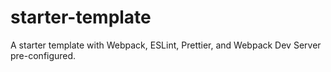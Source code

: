 # starter-template
A starter template with Webpack, ESLint, Prettier, and Webpack Dev Server pre-configured.
